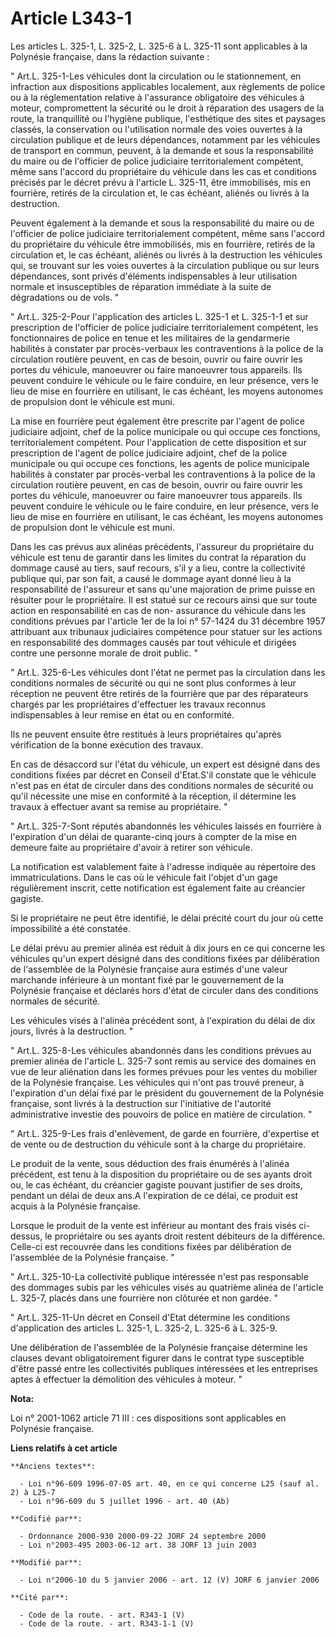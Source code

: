 # Article L343-1

Les articles L. 325-1, L. 325-2, L. 325-6 à L. 325-11 sont applicables à la Polynésie française, dans la rédaction
suivante : 

" Art.L. 325-1-Les véhicules dont la circulation ou le stationnement, en infraction aux dispositions applicables localement,
aux règlements de police ou à la réglementation relative à l'assurance obligatoire des véhicules à moteur, compromettent la
sécurité ou le droit à réparation des usagers de la route, la tranquillité ou l'hygiène publique, l'esthétique des sites et
paysages classés, la conservation ou l'utilisation normale des voies ouvertes à la circulation publique et de leurs
dépendances, notamment par les véhicules de transport en commun, peuvent, à la demande et sous la responsabilité du maire ou
de l'officier de police judiciaire territorialement compétent, même sans l'accord du propriétaire du véhicule dans les cas et
conditions précisés par le décret prévu à l'article L. 325-11, être immobilisés, mis en fourrière, retirés de la circulation
et, le cas échéant, aliénés ou livrés à la destruction. 

Peuvent également à la demande et sous la responsabilité du maire ou de l'officier de police judiciaire territorialement
compétent, même sans l'accord du propriétaire du véhicule être immobilisés, mis en fourrière, retirés de la circulation et,
le cas échéant, aliénés ou livrés à la destruction les véhicules qui, se trouvant sur les voies ouvertes à la circulation
publique ou sur leurs dépendances, sont privés d'éléments indispensables à leur utilisation normale et insusceptibles de
réparation immédiate à la suite de dégradations ou de vols. " 

" Art.L. 325-2-Pour l'application des articles L. 325-1 et L. 325-1-1 et sur prescription de l'officier de police judiciaire
territorialement compétent, les fonctionnaires de police en tenue et les militaires de la gendarmerie habilités à constater
par procès-verbaux les contraventions à la police de la circulation routière peuvent, en cas de besoin, ouvrir ou faire
ouvrir les portes du véhicule, manoeuvrer ou faire manoeuvrer tous appareils. Ils peuvent conduire le véhicule ou le faire
conduire, en leur présence, vers le lieu de mise en fourrière en utilisant, le cas échéant, les moyens autonomes de
propulsion dont le véhicule est muni. 

La mise en fourrière peut également être prescrite par l'agent de police judiciaire adjoint, chef de la police municipale ou
qui occupe ces fonctions, territorialement compétent. Pour l'application de cette disposition et sur prescription de l'agent
de police judiciaire adjoint, chef de la police municipale ou qui occupe ces fonctions, les agents de police municipale
habilités à constater par procès-verbal les contraventions à la police de la circulation routière peuvent, en cas de besoin,
ouvrir ou faire ouvrir les portes du véhicule, manoeuvrer ou faire manoeuvrer tous appareils. Ils peuvent conduire le
véhicule ou le faire conduire, en leur présence, vers le lieu de mise en fourrière en utilisant, le cas échéant, les moyens
autonomes de propulsion dont le véhicule est muni. 

Dans les cas prévus aux alinéas précédents, l'assureur du propriétaire du véhicule est tenu de garantir dans les limites du
contrat la réparation du dommage causé au tiers, sauf recours, s'il y a lieu, contre la collectivité publique qui, par son
fait, a causé le dommage ayant donné lieu à la responsabilité de l'assureur et sans qu'une majoration de prime puisse en
résulter pour le propriétaire. Il est statué sur ce recours ainsi que sur toute action en responsabilité en cas de non-
assurance du véhicule dans les conditions prévues par l'article 1er de la loi n° 57-1424 du 31 décembre 1957 attribuant aux
tribunaux judiciaires compétence pour statuer sur les actions en responsabilité des dommages causés par tout véhicule et
dirigées contre une personne morale de droit public. " 

" Art.L. 325-6-Les véhicules dont l'état ne permet pas la circulation dans les conditions normales de sécurité ou qui ne sont
plus conformes à leur réception ne peuvent être retirés de la fourrière que par des réparateurs chargés par les propriétaires
d'effectuer les travaux reconnus indispensables à leur remise en état ou en conformité. 

Ils ne peuvent ensuite être restitués à leurs propriétaires qu'après vérification de la bonne exécution des travaux. 

En cas de désaccord sur l'état du véhicule, un expert est désigné dans des conditions fixées par décret en Conseil
d'Etat.S'il constate que le véhicule n'est pas en état de circuler dans des conditions normales de sécurité ou qu'il
nécessite une mise en conformité à la réception, il détermine les travaux à effectuer avant sa remise au propriétaire. " 

" Art.L. 325-7-Sont réputés abandonnés les véhicules laissés en fourrière à l'expiration d'un délai de quarante-cinq jours à
compter de la mise en demeure faite au propriétaire d'avoir à retirer son véhicule. 

La notification est valablement faite à l'adresse indiquée au répertoire des immatriculations. Dans le cas où le véhicule
fait l'objet d'un gage régulièrement inscrit, cette notification est également faite au créancier gagiste. 

Si le propriétaire ne peut être identifié, le délai précité court du jour où cette impossibilité a été constatée. 

Le délai prévu au premier alinéa est réduit à dix jours en ce qui concerne les véhicules qu'un expert désigné dans des
conditions fixées par délibération de l'assemblée de la Polynésie française aura estimés d'une valeur marchande inférieure à
un montant fixé par le gouvernement de la Polynésie française et déclarés hors d'état de circuler dans des conditions
normales de sécurité. 

Les véhicules visés à l'alinéa précédent sont, à l'expiration du délai de dix jours, livrés à la destruction. " 

" Art.L. 325-8-Les véhicules abandonnés dans les conditions prévues au premier alinéa de l'article L. 325-7 sont remis au
service des domaines en vue de leur aliénation dans les formes prévues pour les ventes du mobilier de la Polynésie française.
Les véhicules qui n'ont pas trouvé preneur, à l'expiration d'un délai fixé par le président du gouvernement de la Polynésie
française, sont livrés à la destruction sur l'initiative de l'autorité administrative investie des pouvoirs de police en
matière de circulation. " 

" Art.L. 325-9-Les frais d'enlèvement, de garde en fourrière, d'expertise et de vente ou de destruction du véhicule sont à la
charge du propriétaire. 

Le produit de la vente, sous déduction des frais énumérés à l'alinéa précédent, est tenu à la disposition du propriétaire ou
de ses ayants droit ou, le cas échéant, du créancier gagiste pouvant justifier de ses droits, pendant un délai de deux ans.A
l'expiration de ce délai, ce produit est acquis à la Polynésie française. 

Lorsque le produit de la vente est inférieur au montant des frais visés ci-dessus, le propriétaire ou ses ayants droit
restent débiteurs de la différence. Celle-ci est recouvrée dans les conditions fixées par délibération de l'assemblée de la
Polynésie française. " 

" Art.L. 325-10-La collectivité publique intéressée n'est pas responsable des dommages subis par les véhicules visés au
quatrième alinéa de l'article L. 325-7, placés dans une fourrière non clôturée et non gardée. " 

" Art.L. 325-11-Un décret en Conseil d'Etat détermine les conditions d'application des articles L. 325-1, L. 325-2, L. 325-6
à L. 325-9. 

Une délibération de l'assemblée de la Polynésie française détermine les clauses devant obligatoirement figurer dans le
contrat type susceptible d'être passé entre les collectivités publiques intéressées et les entreprises aptes à effectuer la
démolition des véhicules à moteur. "

**Nota:**

Loi n° 2001-1062 article 71 III : ces dispositions sont applicables en Polynésie française.

**Liens relatifs à cet article**

	**Anciens textes**:

	  - Loi n°96-609 1996-07-05 art. 40, en ce qui concerne L25 (sauf al. 2) à L25-7
	  - Loi n°96-609 du 5 juillet 1996 - art. 40 (Ab)

	**Codifié par**:

	  - Ordonnance 2000-930 2000-09-22 JORF 24 septembre 2000
	  - Loi n°2003-495 2003-06-12 art. 38 JORF 13 juin 2003

	**Modifié par**:

	  - Loi n°2006-10 du 5 janvier 2006 - art. 12 (V) JORF 6 janvier 2006

	**Cité par**:

	  - Code de la route. - art. R343-1 (V)
	  - Code de la route. - art. R343-1-1 (V)

